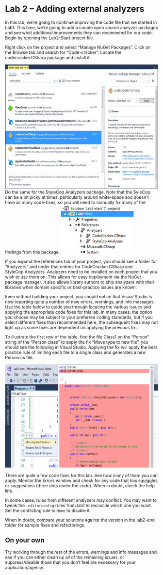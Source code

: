 # Lab 2 – Adding external analyzers

In this lab, we’re going to continue improving the code file that we
started in Lab1. This time, we’re going to add a couple open source
analyzer packages and see what additional improvements they can
recommend for our code. Begin by opening the Lab2-Start.project file.

Right click on the project and select “Manage NuGet Packages”. Click on
the Browse tab and search for “Code-cracker”. Locate the
codecracker.CSharp package and install it. 

<img src="media/Lab2-image1.png" style="width:6.5in;height:4.275in" />
Do the same for the
StyleCop.Analyzers package. Note that the SyleCop can be a bit picky at times, particularly around white-space aod doesn't have as many code-fixes, so you will need to manually fix many of the findings from this package.
<img src="media/Lab2-image2.png" style="width:2.5in;height:1.67708in" />

If
you expand the references tab of your project, you should see a folder
for “Analyzers” and under that entries for CodeCracker.CSharp and
StyleCop.Analyzers. Analyzers need to be installed on each project that
you wish to use them on. This allows for easy deployment via the NuGet
package manager. It also allows library authors to ship analyzers with
their libraries when domain specific or best-practice issues are known.

Even without building your project, you should notice that Visual Studio
is now reporting quite a number of new errors, warnings, and info
messages. Use the table below to guide you through locating the various
issues and applying the appropriate code fixes for this lab. In many
cases, the option you choose may be subject to your preferred coding
standards, but if you select different fixes than recommended here, the
subsequent fixes may not light up as some fixes are dependent on
applying the previous fix.

To illustrate the first row of the table, find the file Class1 on the
“Person” string of the “Person class” to apply the fix “Move type to new
file”, you should see the following in Visual Studio. Applying the
fix will apply the best practice rule of limiting each file to a single
class and generates a new Person.cs file.

<img src="media/Lab2-image3.png" style="width:6.5in;height:3.54861in" />

There are quite a few code fixes for this lab. See how many of them you can apply. Monitor the Errors window and check for any code that has squiggles or suggestions (three dots under the code). When in doubt, check the help link.

In some cases, rules from different analyzers may conflict. You may want to tweak the `.editorconfig` rules from lab1 to reconcile which one you want. Set the conflicting rule to `None` to disable it.

When in doubt, compare your solutions against the version in the lab2-end folder for sample fixes and refactorings.

## On your own

Try working through the rest of the errors, warnings and info messages
and see if you can either clean up all of the remaining issues, or
suppress/disable those that you don’t feel are necessary for your
application/agency.
